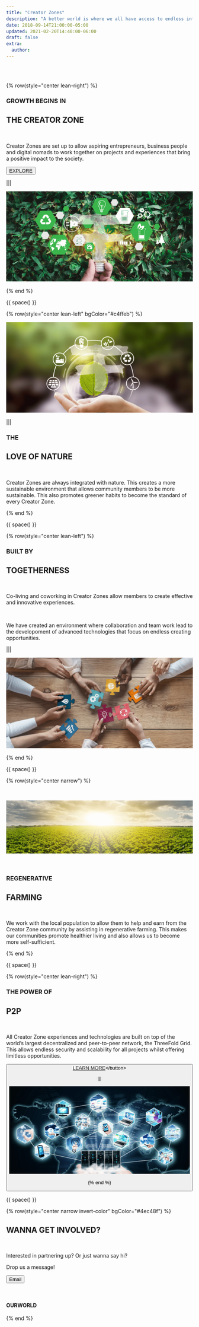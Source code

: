 ```yaml
---
title: "Creator Zones"
description: "A better world is where we all have access to endless information and opportunities."
date: 2018-09-14T21:00:00-05:00
updated: 2021-02-20T14:40:00-06:00
draft: false
extra:
  author:
---
```


<!-- section 1 (header) -->

<div class="container mx-auto">


<br>

<br>

{% row(style="center lean-right") %}

### GROWTH BEGINS IN

## THE CREATOR ZONE

<br>

Creator Zones are set up to allow aspiring entrepreneurs, business people and digital nomads to work together on projects and experiences that bring a positive impact to the society.

<button>[EXPLORE]("/experiences/")</button>

|||

![Image](images/creator.png)

{% end %}

{{ space() }}

{% row(style="center lean-left" bgColor="#c4ffeb") %}

![Image](images/nature.png)

|||

### THE
## LOVE OF NATURE

<br/>

Creator Zones are always integrated with nature.
This creates a more sustainable environment that
allows community members to be more
sustainable. This also promotes greener habits
to become the standard of every Creator Zone.

{% end %}

{{ space() }}

{% row(style="center lean-left") %}


### BUILT BY

## TOGETHERNESS

<br/>

Co-living and coworking in Creator Zones allow members to create effective and innovative experiences.

<br>

We have created an environment where collaboration and team work lead to the developoment of advanced technologies that focus on endless creating opportunities.

|||

![Image](images/ow_lp1.png)

{% end %}

{{ space() }}

{% row(style="center narrow") %}

<br>

![Image](images/regenerative.png)

<br>

### REGENERATIVE

## FARMING

<br>

We work with the local population to allow them to help and earn from the Creator Zone community by assisting in regenerative farming. This makes our communities promote healthier living and also allows us to become more self-sufficient.

{% end %}

{{ space() }}

{% row(style="center lean-right") %}

### THE POWER OF

## P2P

<br>

All Creator Zone experiences and technologies are built on top of the world’s largest decentralized and peer-to-peer network, the ThreeFold Grid. This allows endless security and scalability for all projects whilst offering limitless opportunities.

<button>[LEARN MORE]("https://library.threefold.me/info/manual/#/threefold__peer2peer")</button>

|||

![Image](images/p2p.png)

{% end %}


</div>


{{ space() }}

{% row(style="center narrow invert-color" bgColor="#4ec48f") %}

## WANNA GET **INVOLVED?**

<br/>

Interested in partnering up? Or just wanna say hi?

Drop us a message!

<a class="text-white" href="mailto:info@ourverse.tf" target="_blanck"><button >Email</button></a>

<br>

#### OUR**WORLD**

{% end %}
